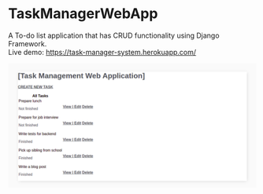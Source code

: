 # TaskManagerWebApp
A To-do list application that has CRUD functionality using Django Framework. <br />
Live demo: https://task-manager-system.herokuapp.com/ <br />

![](images/homepage.png)
